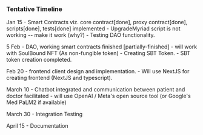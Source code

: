 
### Tentative Timeline
Jan 15 - Smart Contracts viz. core contract[done], proxy contract[done], scripts[done], tests[done] implemented
    - UpgradeMyriad script is not working -- make it work (why?)
    - Testing DAO functionality.

5 Feb - DAO, working smart contracts finished [partially-finished] 
    - will work with SoulBound NFT (As non-fungible token) - Creating SBT Token.
    - SBT token creation completed. 

Feb 20 - frontend client design and implementation.
    - Will use NextJS for creating frontend (NextJS and typescript).

March 10 - Chatbot integrated and communication between patient and doctor facilitated
    - will use OpenAI / Meta's open source tool (or Google's Med PaLM2 if available)

March 30 - Integration Testing

April 15 - Documentation

